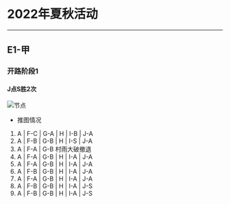 # 2022年夏秋活动

---

## E1-甲

### 开路阶段1

#### J点S胜2次

![节点](./记录相关图片/E1-P1-开路阶段-J点S胜2次 "E1-P1-开路阶段-J点S胜2次")

- 推图情况

1. A | F-C | G-A | H | I-B | J-A
2. A | F-B | G-B | H | I-S | J-A
3. A | F-A | G-B 村雨大破撤退
4. A | F-A | G-B | H | I-A | J-A
5. A | F-A | G-B | H | I-A | J-A
6. A | F-B | G-B | H | I-A | J-A
7. A | F-A | G-B | H | I-A | J-A
8. A | F-B | G-B | H | I-A | J-S
9. A | F-B | G-B | H | I-A | J-S
